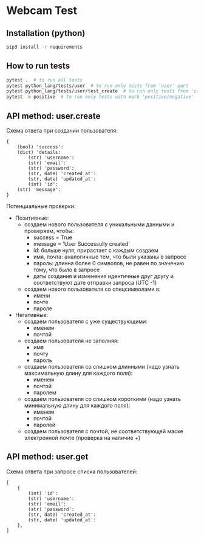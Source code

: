# Webcam Test

## Installation (python)
```bash 
pip3 install -r requirements
```

## How to run tests
```bash
pytest .  # to run all tests
pytest python_lang/tests/user  # to run only tests from 'user' part
pytest python_lang/tests/user/test_create  # to run only tests from 'user.create/user.get' part
pytest -m positive  # to run only tests with mark 'positive/negative'
```

## API method: user.create

Схема ответа при создании пользователя:
```text
{
    (bool) 'success':
    (dict) 'details:
        (str) 'username':
        (str) 'email':
        (str) 'password':
        (str, date) 'created_at':
        (str, date) 'updated_at':
        (int) 'id':
    (str) 'message':
}
```

Потенциальные проверки:
- Позитивные:
    - создаем нового пользователя с уникальными данными и проверяем, чтобы:
        - success = True
        - message = 'User Successully created'
        - id: больше нуля, прирастает с каждым создаем
        - имя, почта: аналогичные тем, что были указаны в запросе
        - пароль: длинна более 0 символов, не равен по значению тому, что было в запросе
        - даты создания и изменения идентичные друг другу и соответствуют дате отправки запроса (UTC -1)
    - создаем нового пользователя со спецсимволами в:
        - имени
        - почте
        - пароле
- Негативные:
    - создаем пользователя с уже существующими:
        - именем
        - почтой
    - создаем пользователя не заполняя:
        - имя
        - почту
        - пароль
    - создаем пользователя со слишком длинными (надо узнать максимальную длину для каждого поля):
        - именем
        - почтой
        - паролем
    - создаем пользователя со слишком короткими (надо узнать минимальную длину для каждого поля):
        - именем
        - почтой
        - паролей
    - создаем пользователя с почтой, не соответствующей маске электронной почте (проверка на наличие +)

## API method: user.get

Схема ответа при запросе списка пользователей:
```text
[
    {
        (int) 'id':
        (str) 'username':
        (str) 'email':
        (str) 'password':
        (str, date) 'created_at':
        (str, date) 'updated_at':
    },
]
```